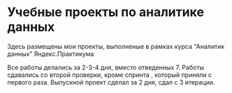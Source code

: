 # Учебные проекты по аналитике данных

Здесь размещены мои проекты, выполненые в рамках курса "Аналитик данных" Яндекс.Практикума

Все работы делались за 2-3-4 дня, вместо отведенных 7.
Работы сдавались со второй проверки, кроме спринта , который приняли с первого раза.
Выпускной проект сделал за 2 дня, сдал с 3 итерации.
